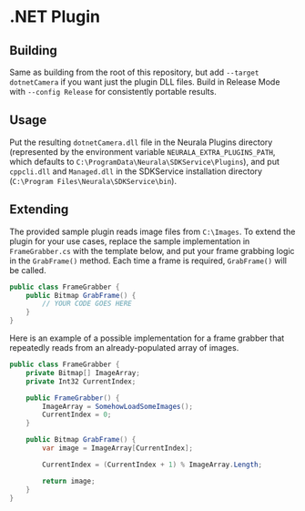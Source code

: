 # .NET Plugin

## Building

Same as building from the root of this repository, but add `--target dotnetCamera` if you want just the plugin DLL files.
Build in Release Mode with `--config Release` for consistently portable results.

## Usage

Put the resulting `dotnetCamera.dll` file in the Neurala Plugins directory (represented by the environment variable `NEURALA_EXTRA_PLUGINS_PATH`, which defaults to `C:\ProgramData\Neurala\SDKService\Plugins`), and put `cppcli.dll` and `Managed.dll` in the SDKService installation directory (`C:\Program Files\Neurala\SDKService\bin`).

## Extending

The provided sample plugin reads image files from `C:\Images`. To extend the plugin for your use cases, replace the sample implementation in `FrameGrabber.cs` with the template below, and put your frame grabbing logic in the `GrabFrame()` method. Each time a frame is required, `GrabFrame()` will be called.

```csharp
public class FrameGrabber {
    public Bitmap GrabFrame() {
        // YOUR CODE GOES HERE
    }
}
```

Here is an example of a possible implementation for a frame grabber that repeatedly reads from an already-populated array of images.

```csharp
public class FrameGrabber {
    private Bitmap[] ImageArray;
    private Int32 CurrentIndex;

    public FrameGrabber() {
        ImageArray = SomehowLoadSomeImages();
        CurrentIndex = 0;
    }

    public Bitmap GrabFrame() {
        var image = ImageArray[CurrentIndex];

        CurrentIndex = (CurrentIndex + 1) % ImageArray.Length;

        return image;
    }
}
```
